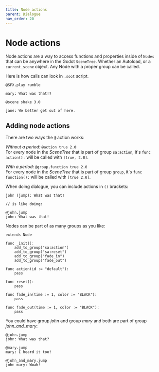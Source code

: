 ```yaml
---
title: Node actions
parent: Dialogue
nav_order: 20
---
```


# Node actions
Node actions are a way to access functions and properties inside of `Nodes` that can be anywhere in the Godot `SceneTree`. Whether an Autoload, or a `current_scene` object. Any Node with a proper group can be called.

Here is how calls can look in `.soot` script.
```
@SFX.play rumble

mary: What was that!?

@scene shake 3.0

jane: We better get out of here.
```

## Adding node actions
There are two ways the `@` action works:

*Without a period:* `@action true 2.0`  
For every node in the *SceneTree* that is part of group `sa:action`, it's `func action():` will be called with `[true, 2.0]`.

*With a period:* `@group.function true 2.0`  
For every node in the *SceneTree* that is part of group `group`, it's `func function():` will be called with `[true 2.0]`.

When doing dialogue, you can include actions in `()` brackets:

```
john (jump): What was that!

// is like doing:

@john.jump
john: What was that!
```

Nodes can be part of as many groups as you like:

```
extends Node

func _init():
    add_to_group("sa:action")
    add_to_group("sa:reset")
    add_to_group("fade_in")
    add_to_group("fade_out")

func action(id := "default"):
    pass

func reset():
    pass

func fade_in(time := 1, color := "BLACK"):
    pass

func fade_out(time := 1, color := "BLACK"):
    pass
```

You could have group *john* and group *mary* and both are part of group *john_and_mary*:

```
@john.jump
john: What was that?

@mary.jump
mary: I heard it too!

@john_and_mary.jump
john mary: Woah!
```
